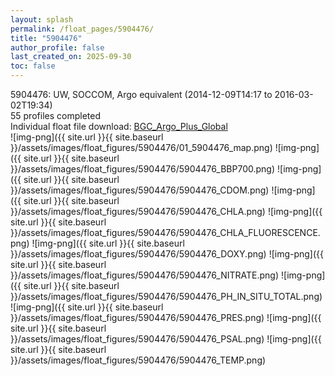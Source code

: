 ```yaml
---
layout: splash
permalink: /float_pages/5904476/
title: "5904476"
author_profile: false
last_created_on: 2025-09-30
toc: false
---
```

 
5904476: UW, SOCCOM, Argo equivalent (2014-12-09T14:17 to 2016-03-02T19:34)\
55 profiles completed\
Individual float file download: [BGC_Argo_Plus_Global](https://ftp.soest.hawaii.edu/bgc_argo_plus/Individual_Floats/outliers_removed/5904476_Sprof_processed.nc)\
![img-png]({{ site.url }}{{ site.baseurl }}/assets/images/float_figures/5904476/01_5904476_map.png)
![img-png]({{ site.url }}{{ site.baseurl }}/assets/images/float_figures/5904476/5904476_BBP700.png)
![img-png]({{ site.url }}{{ site.baseurl }}/assets/images/float_figures/5904476/5904476_CDOM.png)
![img-png]({{ site.url }}{{ site.baseurl }}/assets/images/float_figures/5904476/5904476_CHLA.png)
![img-png]({{ site.url }}{{ site.baseurl }}/assets/images/float_figures/5904476/5904476_CHLA_FLUORESCENCE.png)
![img-png]({{ site.url }}{{ site.baseurl }}/assets/images/float_figures/5904476/5904476_DOXY.png)
![img-png]({{ site.url }}{{ site.baseurl }}/assets/images/float_figures/5904476/5904476_NITRATE.png)
![img-png]({{ site.url }}{{ site.baseurl }}/assets/images/float_figures/5904476/5904476_PH_IN_SITU_TOTAL.png)
![img-png]({{ site.url }}{{ site.baseurl }}/assets/images/float_figures/5904476/5904476_PRES.png)
![img-png]({{ site.url }}{{ site.baseurl }}/assets/images/float_figures/5904476/5904476_PSAL.png)
![img-png]({{ site.url }}{{ site.baseurl }}/assets/images/float_figures/5904476/5904476_TEMP.png)

